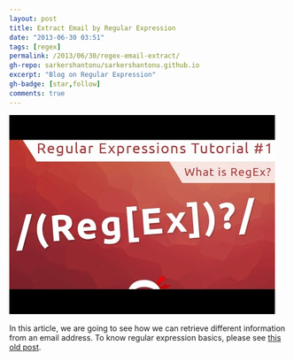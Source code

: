 ```yaml
---
layout: post
title: Extract Email by Regular Expression
date: "2013-06-30 03:51"
tags: [regex]
permalink: /2013/06/30/regex-email-extract/
gh-repo: sarkershantonu/sarkershantonu.github.io
excerpt: "Blog on Regular Expression"
gh-badge: [star,follow]
comments: true
---
```

![image](/images/regex/regex-tut-1.jpg)

In this article, we are going to see how we can retrieve different information from an email address. To know regular expression basics, please see [this old post](https://sarkershantonu.github.io/2013/06/29/regular-expression-intro/).
